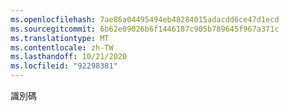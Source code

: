 ```yaml
---
ms.openlocfilehash: 7ae86a04495494eb48284015adacdd6ce47d1ecd
ms.sourcegitcommit: 6b62e09026b6f1446187c905b789645f967a371c
ms.translationtype: MT
ms.contentlocale: zh-TW
ms.lasthandoff: 10/21/2020
ms.locfileid: "92298381"
---
```

 識別碼 
